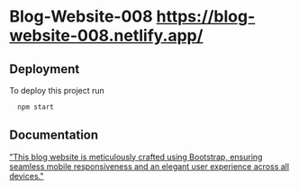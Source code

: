 
# Blog-Website-008 https://blog-website-008.netlify.app/

## Deployment

To deploy this project run

```bash
  npm start
```


## Documentation

["This blog website is meticulously crafted using Bootstrap, ensuring seamless mobile responsiveness and an elegant user experience across all devices."](https://linktodocumentation)

